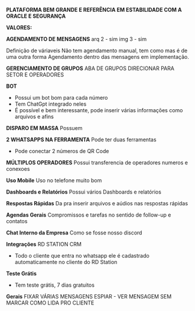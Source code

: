 **PLATAFORMA BEM GRANDE E REFERÊNCIA EM ESTABILIDADE COM A ORACLE E SEGURANÇA**

**VALORES:**


**AGENDAMENTO DE MENSAGENS**
arq 2 - sim
img 3 - sim

Definição de váriaveis
Não tem agendamento manual, tem como mas é de uma outra forma
Agendamento dentro das mensagens em implementação.

**GERENCIAMENTO DE GRUPOS**
ABA DE GRUPOS
DIRECIONAR PARA SETOR E OPERADORES

**BOT**
- Possui um bot bom para cada número
- Tem ChatGpt integrado neles
- É possível e bem interessante, pode inserir várias informações como arquivos e afins

**DISPARO EM MASSA**
Possuem

**2 WHATSAPPS NA FERRAMENTA**
Pode ter duas ferramentas
- Pode conectar 2 números de QR Code


**MÚLTIPLOS OPERADORES**
Possui transferencia de operadores numeros e conexoes

**Uso Mobile**
Uso no telefone muito bom

**Dashboards e Relatórios** 
Possui vários Dashboards e relatórios

**Respostas Rápidas**
Da pra inserir arquivos e aúdios nas respostas rápidas

**Agendas Gerais**
Compromissos e tarefas no sentido de follow-up e contatos

**Chat Interno da Empresa**
Como se fosse nosso discord

**Integrações**
RD STATION CRM
- Todo o cliente que entra no whatsapp ele é cadastrado automaticamente no cliente do RD Station

**Teste Grátis**
-  Tem teste grátis, 7 dias gratuitos

**Gerais**
FIXAR VÁRIAS MENSAGENS
ESPIAR - VER MENSAGEM SEM MARCAR COMO LIDA PRO CLIENTE

